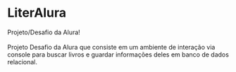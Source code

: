 
# LiterAlura
<p1>Projeto/Desafio da Alura!</p1>
<br></br>
Projeto Desafio da Alura que consiste em um ambiente de interação via console para buscar livros e guardar informações deles em banco de dados relacional.
